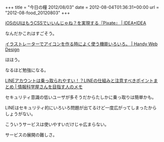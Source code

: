 +++
title = "今日の糧 2012/08/03"
date = 2012-08-04T01:36:31+00:00
url = "2012-08-food_20120803"
+++

<section> 

<div>
  <a href="http://www.ideaxidea.com/archives/2012/08/pixate.html">iOSのUIはもうCSSでいいんじゃね？を実現する『Pixate』 | IDEA*IDEA</a>
</div>

なんだかこれはすごそう。 </section> <section> 

<div>
  <a href="http://handywebdesign.net/2012/08/menu-item-for-making-icon/">イラストレーターでアイコンを作る時によく使う機能いろいろ。 | Handy Web Design</a>
</div>

ほほう。

なるほど勉強になる。 </section> <section> 

<div>
  <a href="http://did2memo.net/2012/08/01/naver-line-password/">LINEアカウントは乗っ取られやすい！？LINEの仕組みと注意すべきポイントまとめ | 情報科学屋さんを目指す人のメモ</a>
</div>

セキュリティ意識の低いユーザが多そうだからたしかに乗っ取りは簡単かも。

LINEはセキュリティ的にいろいろ問題が出てるけど一度広がってしまったからしょうがない。

こういうサービスは使いやすいだけじゃ広まらない。

サービスの展開の難しさ。 </section>
